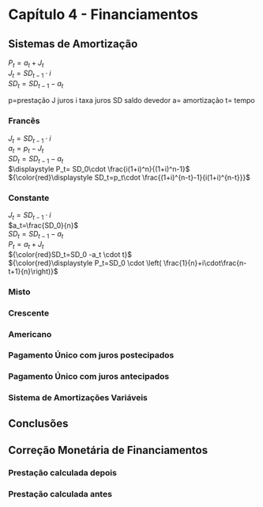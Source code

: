 # Capítulo 4 - Financiamentos

## Sistemas de Amortização

$P_t=a_t+J_t$  
$J_t=SD_{t-1}\cdot i$  
$SD_t=SD_{t-1}-a_t$  


p=prestação
J juros
i taxa juros
SD saldo devedor
a= amortização
t= tempo

### Francês

$J_t=SD_{t-1}\cdot i$  
$a_t=p_t-J_t$  
$SD_t=SD_{t-1}-a_t$  
$\displaystyle P_t= SD_0\cdot \frac{i(1+i)^n}{(1+i)^n-1}$  
${\color{red}\displaystyle SD_t=p_t\cdot \frac{(1+i)^{n-t}-1}{i(1+i)^{n-t}}}$  

### Constante

$J_t=SD_{t-1}\cdot i$  
$a_t=\frac{SD_0}{n}$  
$SD_t=SD_{t-1}-a_t$  
$P_t= a_t+J_t$  
${\color{red}SD_t=SD_0 -a_t \cdot t}$  
${\color{red}\displaystyle P_t=SD_0 \cdot \left( \frac{1}{n}+i\cdot\frac{n-t+1}{n}\right)}$

### Misto



### Crescente



### Americano



### Pagamento Único com juros postecipados



### Pagamento Único com juros antecipados



### Sistema de Amortizações Variáveis



## Conclusões



## Correção Monetária de Financiamentos



### Prestação calculada depois



### Prestação calculada antes